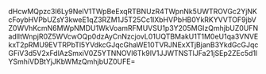 dHcwMQpzc3I6Ly9NelV1TWpBeExqRTBNUzR4TWpnNk5UWTROVGc2YjNKcFoybHVPbUZsY3kweE1qZ3RZM1J5T25Cc1lXbHVPbHB0YkRKYVVTOF9jbVZ0WVhKcmN6MWpNMDU1WkVoamRFMUVSU1p3Y205MGIzQmhjbUZ0UFNadlltWnpjR0Z5WVcwOQp0dzAyCnNzcjovL01UQTBMakU1T1M0eU1qa3VNVEkxT2pRMU9EVTRPbTl5YVdkcGJqcGhaWE10TVRJNExXTjBjanB3YkdGcGJqcGFiV3d5V2xFdlAzSmxiV0Z5YTNNOVl6Tk9lV1JJWTNSTlJFa21jSEp2ZEc5d1lYSmhiVDBtYjJKbWMzQmhjbUZ0UFE=
